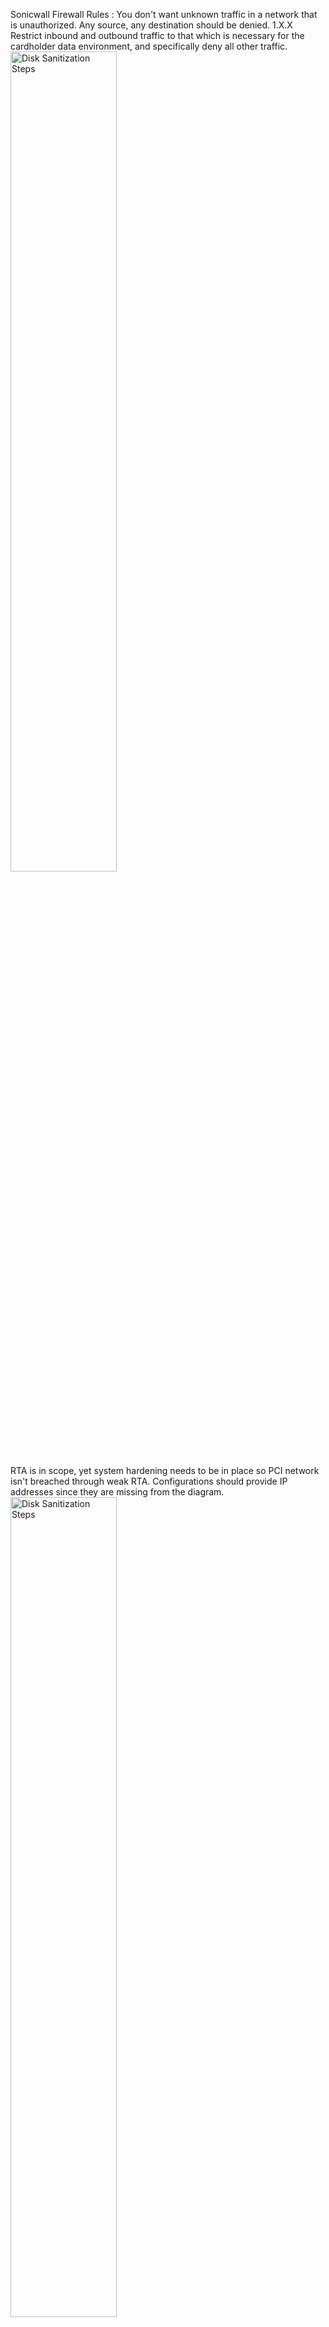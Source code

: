 <h2></h2>

<br />
Sonicwall Firewall Rules : You don't want unknown traffic in a network that is unauthorized. Any source, any destination should be denied.
1.X.X Restrict inbound and outbound traffic to that which is necessary for the cardholder data environment, and specifically deny all other traffic.
<br />
<img src="https://imgur.com/t4NmNjW.png" height="58%" width="58%" alt="Disk Sanitization Steps"/>
<br />
RTA is in scope, yet system hardening needs to be in place so PCI network isn't breached through weak RTA. Configurations should provide IP addresses since they are missing from the diagram.
<br/>
<img src="https://imgur.com/OORfQ7j.png" height="58%" width="58%" alt="Disk Sanitization Steps"/>
<br />
<img src="https://imgur.com/gMrJoIX.png" height="60%" width="60%" alt="Disk Sanitization Steps"/>

<br />
PCI DSS Requirement 1.X.X: Install perimeter firewalls between all wireless networks and the cardholder data environment, and configure these firewalls to deny or, if traffic is necessary for business purposes, permit only authorized traffic between the wireless environment and the cardholder data environment.
Network Diagram:
<br />
<img src="https://imgur.com/uckLYrt.png" height="60%" width="60%" alt="Disk Sanitization Steps"/>


